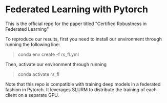 # Federated Learning with Pytorch

This is the official repo for the paper titled "Certified Robustness in Federated Learning"

To reproduce our results, first you need to install our environment through running the following line:

> conda env create -f rs_fl.yml

Then, activate our environment through running

> conda activate rs_fl

Note that this repo is compatible with training deep models in a federated fashion in Pytorch. It leverages SLURM to distribute the training of each client on a separate GPU.

